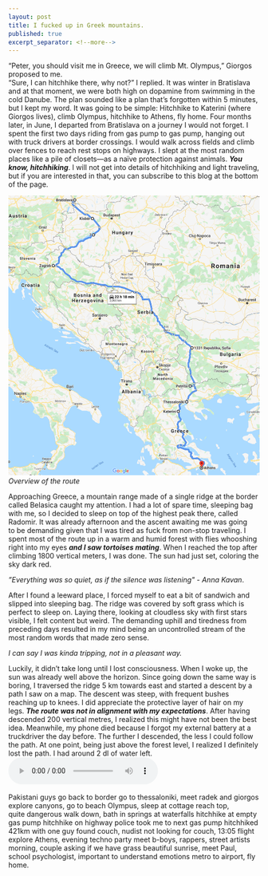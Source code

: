 ```yaml
---
layout: post
title: I fucked up in Greek mountains.
published: true
excerpt_separator: <!--more-->
---
```

“Peter, you should visit me in Greece, we will climb Mt. Olympus,” Giorgos proposed to me.<br>
“Sure, I can hitchhike there, why not?” I replied.
It was winter in Bratislava and at that moment, we were both high on dopamine from swimming in the cold Danube.<!--more--> The plan sounded like a plan that’s forgotten within 5 minutes, but I kept my word. It was going to be simple: Hitchhike to Katerini (where Giorgos lives), climb Olympus, hitchhike to Athens, fly home. Four months later, in June, I departed from Bratislava on a journey I would not forget.
I spent the first two days riding from gas pump to gas pump, hanging out with truck drivers at border crossings. I would walk across fields and climb over fences to reach rest stops on highways. I slept at the most random places like a pile of closets—as a naïve protection against animals. ***You know, hitchhiking***. I will not get into details of hitchhiking and light traveling, but if you are interested in that, you can subscribe to this blog at the bottom of the page.

![Overview of the route](/assets/images/overview-map.png)
*Overview of the route*

Approaching Greece, a mountain range made of a single ridge at the border called Belasica caught my attention. I had a lot of spare time, sleeping bag with me, so I decided to sleep on top of the highest peak there, called Radomir. It was already afternoon and the ascent awaiting me was going to be demanding given that I was tired as fuck from non-stop traveling. I spent most of the route up in a warm and humid forest with flies whooshing right into my eyes ***and I saw tortoises mating***. When I reached the top after climbing 1800 vertical meters, I was done. The sun had just set, coloring the sky dark red.

*”Everything was so quiet, as if the silence was listening" - Anna Kavan*.

After I found a leeward place, I forced myself to eat a bit of sandwich and slipped into sleeping bag. The ridge was covered by soft grass which is perfect to sleep on. Laying there, looking at cloudless sky with first stars visible, I felt content but weird. The demanding uphill and tiredness from preceding days resulted in my mind being an uncontrolled stream of the most random words that made zero sense. 

*I can say I was kinda tripping, not in a pleasant way.*

Luckily, it didn’t take long until I lost consciousness. When I woke up, the sun was already well above the horizon. Since going down the same way is boring, I traversed the ridge 5 km towards east and started a descent by a path I saw on a map. The descent was steep, with frequent bushes reaching up to knees. I did appreciate the protective layer of hair on my legs. ***The route was not in alignment with my expectations***. After having descended 200 vertical metres, I realized this might have not been the best idea. Meanwhile, my phone died because I forgot my external battery at a truckdriver the day before. The further I descended, the less I could follow the path. At one point, being just above the forest level, I realized I definitely lost the path. I had around 2 dl of water left.
<audio controls><source src="/assets/a.mp3" type="audio/mpeg">
</audio>


Pakistani guys
go back to border
go to thessaloniki, meet radek and giorgos
explore canyons, go to beach
Olympus, sleep at cottage
reach top, quite dangerous
walk down, bath in springs at waterfalls
hitchhike at empty gas pump
hitchhike on highway
police took me to next gas pump
hitchhiked 421km with one guy
found couch, nudist
not looking for couch, 13:05 flight
explore Athens, evening techno party
meet b-boys, rappers, street artists
morning, couple asking if we have grass
beautiful sunrise, meet Paul, school psychologist, important to understand emotions
metro to airport, fly home.
    
